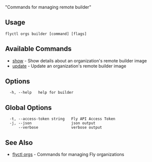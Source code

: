 "Commands for managing remote builder"


## Usage
~~~
flyctl orgs builder [command] [flags]
~~~

## Available Commands
* [show](/docs/flyctl/orgs-builder-show/)	 - Show details about an organization's remote builder image
* [update](/docs/flyctl/orgs-builder-update/)	 - Update an organization's remote builder image

## Options

~~~
  -h, --help   help for builder
~~~

## Global Options

~~~
  -t, --access-token string   Fly API Access Token
  -j, --json                  json output
      --verbose               verbose output
~~~

## See Also

* [flyctl orgs](/docs/flyctl/orgs/)	 - Commands for managing Fly organizations


